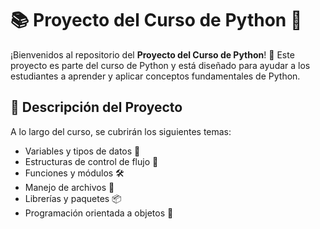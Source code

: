 # 📚 Proyecto del Curso de Python 🐍

¡Bienvenidos al repositorio del **Proyecto del Curso de Python**! 🎉 Este proyecto es parte del curso de Python y está diseñado para ayudar a los estudiantes a aprender y aplicar conceptos fundamentales de Python.

## 🚀 Descripción del Proyecto

A lo largo del curso, se cubrirán los siguientes temas:

- Variables y tipos de datos 🔢
- Estructuras de control de flujo 🔄
- Funciones y módulos 🛠️
- Manejo de archivos 📂
- Librerías y paquetes 📦
- Programación orientada a objetos 🧩
